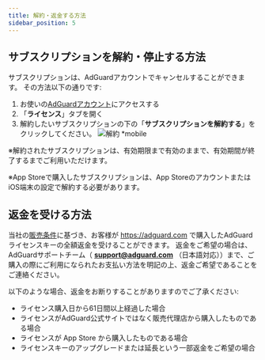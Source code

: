 ```yaml
---
title: 解約・返金する方法
sidebar_position: 5
---
```


## サブスクリプションを解約・停止する方法

サブスクリプションは、AdGuardアカウントでキャンセルすることができます。 その方法以下の通りです:

 1. お使いの[AdGuardアカウント](https://my.adguard.com/)にアクセスする
 2. 「**ライセンス**」タブを開く
 3. 解約したいサブスクリプションの下の「**サブスクリプションを解約する**」をクリックしてください。 ![解約 *mobile](https://cdn.adtidy.org/blog/new/fgjbxcancel-ja-1.png)

 ※解約されたサブスクリプションは、有効期限まで有効のままで、有効期間が終了するまでご利用いただけます。

※App Storeで購入したサブスクリプションは、App StoreのアカウントまたはiOS端末の設定で解約する必要があります。

## 返金を受ける方法

当社の[販売条件](https://adguard.com/terms-of-sale.html)に基づき、お客様が https://adguard.com で購入したAdGuardライセンスキーの全額返金を受けることができます。 返金をご希望の場合は、AdGuardサポートチーム（ **support@adguard.com** （日本語対応））まで、ご購入の際にご利用になられたお支払い方法を明記の上、返金ご希望であることをご連絡ください。

以下のような場合、返金をお断りすることがありますのでご了承ください:

- ライセンス購入日から61日間以上経過した場合
- ライセンスがAdGuard公式サイトではなく販売代理店から購入したものである場合
- ライセンスが App Store から購入したものである場合
- ライセンスキーのアップグレードまたは延長という一部返金をご希望の場合
